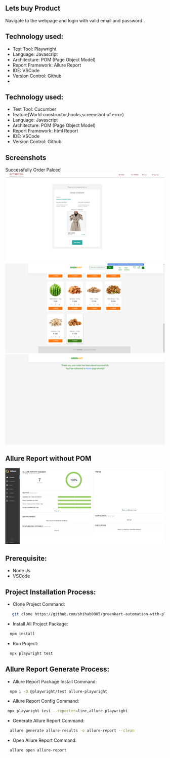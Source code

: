 ## Lets buy Product

Navigate to the  webpage and login with valid email and password .

## Technology used:
  - Test Tool: Playwright
  - Language: Javascript
  - Architecture: POM (Page Object Model)
  - Report Framework: Allure Report
  - IDE: VSCode
  - Version Control: Github
  - 
## Technology used:
  - Test Tool: Cucumber
  - feature(World constructor,hooks,screenshot of error)
  - Language: Javascript
  - Architecture: POM (Page Object Model)
  - Report Framework: html Report
  - IDE: VSCode
  - Version Control: Github 

## Screenshots 
Successfully Order Palced
![App Screenshot](https://github.com/shihab0005/Lets-buy-product/blob/main/features/Screenshot/PomOut.png?raw=true)
![App Screenshot](https://github.com/shihab0005/greenkart-automation-with-playwrightJS-pom-allure-report/blob/main/Output/test-finished-2.png?raw=true)
![App Screenshot](https://github.com/shihab0005/greenkart-automation-with-playwrightJS-pom-allure-report/blob/main/Output/test-finished-3.png?raw=true)

## Allure Report without POM
![App Screenshot](https://github.com/shihab0005/greenkart-automation-with-playwrightJS-pom-allure-report/blob/main/Output/Capture.PNG?raw=true)

## Prerequisite:
- Node Js
- VSCode
  
## Project Installation Process:

- Clone Project Command:
```bash
   git clone https://github.com/shihab0005/greenkart-automation-with-playwrightJS-pom-allure-report.git 
```
- Install All Project Package:
```bash
  npm install  
```
- Run Project:
```bash
  npx playwright test 
```

## Allure Report Generate Process:

- Allure Report Package Install Command:
```bash
  npm i -D @playwright/test allure-playwright
```
- Allure Report Config Command:
```bash
 npx playwright test --reporter=line,allure-playwright  
```
- Generate Allure Report Command:
```bash
  allure generate allure-results -o allure-report --clean
```
- Open Allure Report Command:
```bash
  allure open allure-report
```




